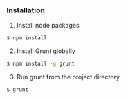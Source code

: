 ### Installation

1. Install node packages 
```sh
$ npm install
```

2. Install Grunt globally 
```sh
$ npm install -g grunt
```

3. Run grunt from the project directory. 
```sh
$ grunt
```
